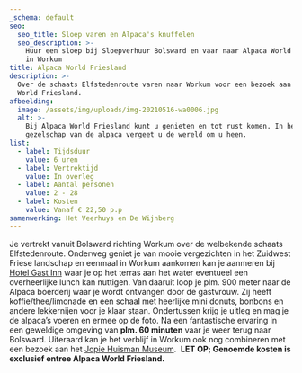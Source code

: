 ```yaml
---
_schema: default
seo:
  seo_title: Sloep varen en Alpaca's knuffelen
  seo_description: >-
    Huur een sloep bij Sloepverhuur Bolsward en vaar naar Alpaca World Friesland
    in Workum 
title: Alpaca World Friesland
description: >-
  Over de schaats Elfstedenroute varen naar Workum voor een bezoek aan Alpaca
  World Friesland.
afbeelding:
  image: /assets/img/uploads/img-20210516-wa0006.jpg
  alt: >-
    Bij Alpaca World Friesland kunt u genieten en tot rust komen. In het
    gezelschap van de alpaca vergeet u de wereld om u heen. 
list:
  - label: Tijdsduur
    value: 6 uren
  - label: Vertrektijd
    value: In overleg
  - label: Aantal personen
    value: 2 - 28
  - label: Kosten
    value: Vanaf € 22,50 p.p
samenwerking: Het Veerhuys en De Wijnberg
---
```


Je vertrekt vanuit Bolsward richting Workum over de welbekende schaats Elfstedenroute. Onderweg geniet je van mooie vergezichten in het Zuidwest Friese landschap en eenmaal in Workum aankomen kan je aanmeren bij <a target="_blank" rel="noopener" href="https://www.hotelgastinn.nl">Hotel Gast Inn</a>&nbsp;waar je op het terras aan het water eventueel een overheerlijke lunch kan nuttigen. Van daaruit loop je plm. 900 meter naar de Alpaca boerderij waar je wordt ontvangen door de gastvrouw. Zij heeft koffie/thee/limonade en een schaal met heerlijke mini donuts, bonbons en andere lekkernijen voor je klaar staan. Ondertussen krijg je uitleg en mag je de alpaca’s voeren en ermee op de foto. Na een fantastische ervaring in een geweldige omgeving van&nbsp;**plm. 60 minuten**&nbsp;vaar je weer terug naar Bolsward. Uiteraard kan je het verblijf in Workum ook nog combineren met een bezoek aan het <a target="_blank" rel="noopener" href="https://www.jopiehuismanmuseum.nl">Jopie Huisman Museum</a>. &nbsp;**LET OP; Genoemde kosten is exclusief entree Alpaca World Friesland.**
